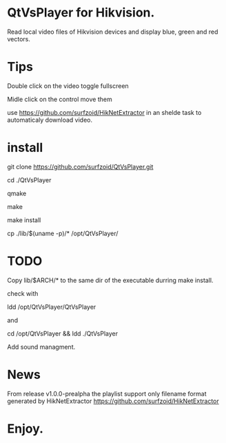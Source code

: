# QtVsPlayer for Hikvision.
Read local video files of Hikvision devices and display blue, green and red vectors.

# Tips
Double click on the video toggle fullscreen

Midle click on the control move them

use https://github.com/surfzoid/HikNetExtractor in an shelde task to automaticaly download video.

# install
git clone https://github.com/surfzoid/QtVsPlayer.git

cd ./QtVsPlayer

qmake

make

make install

cp ./lib/$(uname -p)/* /opt/QtVsPlayer/

# TODO
Copy lib/$ARCH/* to the same dir of the executable durring make install.

check with

ldd /opt/QtVsPlayer/QtVsPlayer 

and

cd /opt/QtVsPlayer && ldd ./QtVsPlayer

Add sound managment.

# News
From release v1.0.0-prealpha the playlist support only filename format generated by HikNetExtractor
https://github.com/surfzoid/HikNetExtractor

# Enjoy.
